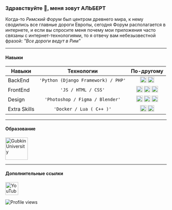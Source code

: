 ### Здравствуйте 👋, меня зовут АЛЬБЕРТ
Когда-то <i>Римский Форум</i> был центром древнего мира, к нему сводились все главные дороги Европы, сегодня Форум располагается в интернете, и если вы спросите меня почему мои приложения часто связаны с интернет-технологиями, то я отвечу вам небезызвестной фразой: <i>"Все дороги ведут в Рим"</i>

---
#### Навыки

| Навыки|	Технологии		|По-другому|
|----------------|-------------------------------|-----------------------------|
|BackEnd	 |<center>`'Python (Django Framework) / PHP'`</center>     |<center><img src='https://cdn.jsdelivr.net/npm/programming-languages-logos@0.0.3/src/python/python.svg' alt='' height='20'>  <img src='https://cdn.jsdelivr.net/npm/programming-languages-logos@0.0.3/src/php/php.svg' alt='' height='20'></center> |
|FrontEnd	|<center>`'JS / HTML / CSS'`</center>|<center><img src='https://cdn.jsdelivr.net/npm/programming-languages-logos@0.0.3/src/javascript/javascript.svg' alt='' height='20'> <img src='https://cdn.jsdelivr.net/npm/programming-languages-logos@0.0.3/src/html/html.svg' alt='' height='20'> <img src='https://cdn.jsdelivr.net/npm/programming-languages-logos@0.0.3/src/css/css.svg' alt='' height='20'></center>|
|Design		|<center>`'Photoshop / Figma / Blender'`</center>|<center><img src='https://cdn.iconscout.com/icon/free/png-256/adobe-photoshop-cc-1855022-1571403.png' alt='' height='20'> <img src='https://godesign.school/wp-content/uploads/2019/07/a558b426cb8973523f37bbed94cf0f09.png' alt='' height='20'> <img src='https://www.animarender.com/media/images/soft/blender.png' alt='' height='20'> </center>|
|Extra Skills	|<center>`'Docker / Lua ( C++ )'`</center>|<center><img src='https://www.docker.com/sites/default/files/d8/styles/role_icon/public/2019-07/Moby-logo.png?itok=sYH_JEaJ' alt='' height='20'> <img src='https://cdn.freebiesupply.com/logos/large/2x/lua-5-logo-png-transparent.png' alt='' height='20'></center>|

----
#### Образование
<img src='https://p2te.ru/upload/iblock/2cd/2cdbb4dfa3792f416f7e18c0a25515f3.png'  alt='Gubkin University' title='[2017-2021]' height='70'>
<!--<img src='https://upload.wikimedia.org/wikipedia/commons/4/43/ITMO_University_official_logo_horizontal.png'  alt='ITMO University' title='[2021-2023]' height='70'>-->

---
#### Дополнительные ссылки
 [<img src='https://upload.wikimedia.org/wikipedia/commons/thumb/0/09/YouTube_full-color_icon_%282017%29.svg/2560px-YouTube_full-color_icon_%282017%29.svg.png' alt='YouTube' height='40'>](https://www.youtube.com/channel/UC2X0kGI2xxdk4whw8bDdPOw) 
<!-- 
[<img src='https://cdn.jsdelivr.net/npm/simple-icons@3.0.1/icons/youtube.svg' alt='YouTube' height='40'>](https://www.youtube.com/channel/UC2X0kGI2xxdk4whw8bDdPOw) 
[<img src='https://cdn.jsdelivr.net/npm/simple-icons@3.0.1/icons/github.svg' alt='github' height='40'>](https://github.com/AlbertSadykovOfficial) 
[<img src='https://cdn.jsdelivr.net/npm/simple-icons@3.0.1/icons/icloud.svg' alt='website' height='40'>](AlbertSadykovOfficial)   -->

![Profile views](https://gpvc.arturio.dev/AlbertSadykovOfficial)  
